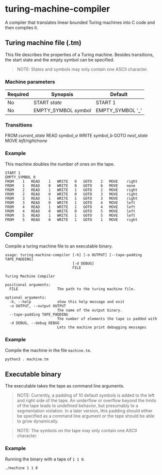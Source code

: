 # turing-machine-compiler

A compiler that translates linear bounded Turing machines into C code and then compiles it.

## Turing machine file (.tm)

This file describes the properties of a Turing machine. Besides transitions, the start state and the empty symbol can
be specified.

> NOTE: States and symbols may only contain one ASCII character.

### Machine parameters

| Required | Synopsis              | Default          |
| -------- | --------------------- | ---------------- |
| No       | START _state_         | START 1          |
| No       | EMPTY_SYMBOL _symbol_ | EMPTY_SYMBOL '_' |

### Transitions

FROM _current_state_ READ _symbol_a_ WRITE _symbol_b_ GOTO _next_state_ MOVE _left/right/none_

### Example

This machine doubles the number of ones on the tape.

```
START 1
EMPTY_SYMBOL 0
FROM	1	READ	1	WRITE	0	GOTO	2	MOVE	right
FROM	1	READ	0	WRITE	0	GOTO	6	MOVE	none
FROM	2	READ	1	WRITE	1	GOTO	2	MOVE	right
FROM	2	READ	0	WRITE	0	GOTO	3	MOVE	right
FROM	3	READ	1	WRITE	1	GOTO	3	MOVE	right
FROM	3	READ	0	WRITE	1	GOTO	4	MOVE	left
FROM	4	READ	1	WRITE	1	GOTO	4	MOVE	left
FROM	4	READ	0	WRITE	0	GOTO	5	MOVE	left
FROM	5	READ	1	WRITE	1	GOTO	5	MOVE	left
FROM	5	READ	0	WRITE	1	GOTO	1	MOVE	right
```

## Compiler

Compile a turing machine file to an executable binary.

```
usage: turing-machine-compiler [-h] [-o OUTPUT] [--tape-padding TAPE_PADDING]
                               [-d DEBUG]
                               FILE

Turing Machine Compiler

positional arguments:
  FILE                  The path to the turing machine file.

optional arguments:
  -h, --help            show this help message and exit
  -o OUTPUT, --output OUTPUT
                        The name of the output binary.
  --tape-padding TAPE_PADDING
                        The number of elements the tape is padded with
  -d DEBUG, --debug DEBUG
                        Lets the machine print debugging messages
```

### Example

Compile the machine in the file `machine.tm`.

```bash
python3 . machine.tm
```

## Executable binary

The executable takes the tape as command line arguments.

> NOTE: Currently, a padding of 10 default symbols is added to the left and right side of the tape.
> An underflow or overflow beyond the limits of the tape leads to undefined behavior, but presumably to a
> segmentation violation. In a later version, this padding should either be specified as a command line argument
> or the tape should be able to grow dynamically.

> NOTE: The symbols on the tape may only contain one ASCII character.

### Example

Running the binary with a tape of `1 1 0`.

```
./machine 1 1 0
```
